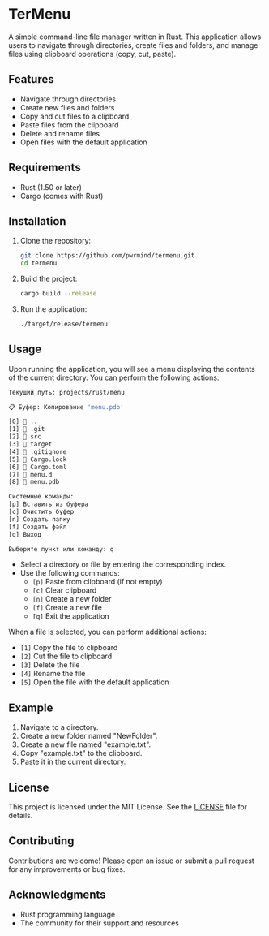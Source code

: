 # TerMenu

A simple command-line file manager written in Rust. This application allows users to navigate through directories, create files and folders, and manage files using clipboard operations (copy, cut, paste).

## Features

- Navigate through directories
- Create new files and folders
- Copy and cut files to a clipboard
- Paste files from the clipboard
- Delete and rename files
- Open files with the default application

## Requirements

- Rust (1.50 or later)
- Cargo (comes with Rust)

## Installation

1. Clone the repository:

   ```bash
   git clone https://github.com/pwrmind/termenu.git
   cd termenu
   ```

2. Build the project:

   ```bash
   cargo build --release
   ```

3. Run the application:

   ```bash
   ./target/release/termenu
   ```

## Usage

Upon running the application, you will see a menu displaying the contents of the current directory. You can perform the following actions:

```bash
Текущий путь: projects/rust/menu

📋 Буфер: Копирование 'menu.pdb'

[0] 📁 ..
[1] 📁 .git
[2] 📁 src
[3] 📁 target
[4] 📄 .gitignore
[5] 📄 Cargo.lock
[6] 📄 Cargo.toml
[7] 📄 menu.d
[8] 📄 menu.pdb

Системные команды:
[p] Вставить из буфера
[c] Очистить буфер
[n] Создать папку
[f] Создать файл
[q] Выход

Выберите пункт или команду: q
```

- Select a directory or file by entering the corresponding index.
- Use the following commands:
  - `[p]` Paste from clipboard (if not empty)
  - `[c]` Clear clipboard
  - `[n]` Create a new folder
  - `[f]` Create a new file
  - `[q]` Exit the application

When a file is selected, you can perform additional actions:

- `[1]` Copy the file to clipboard
- `[2]` Cut the file to clipboard
- `[3]` Delete the file
- `[4]` Rename the file
- `[5]` Open the file with the default application

## Example

1. Navigate to a directory.
2. Create a new folder named "NewFolder".
3. Create a new file named "example.txt".
4. Copy "example.txt" to the clipboard.
5. Paste it in the current directory.

## License

This project is licensed under the MIT License. See the [LICENSE](LICENSE) file for details.

## Contributing

Contributions are welcome! Please open an issue or submit a pull request for any improvements or bug fixes.

## Acknowledgments

- Rust programming language
- The community for their support and resources
